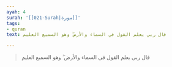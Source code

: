 ```yaml
---
ayah: 4
surah: '[[021-Surah|سورة]]'
tags:
- quran
text: قال ربي يعلم القول في السماء والأرض ۖ وهو السميع العليم

---
```

> قال ربي يعلم القول في السماء والأرض ۖ وهو السميع العليم

